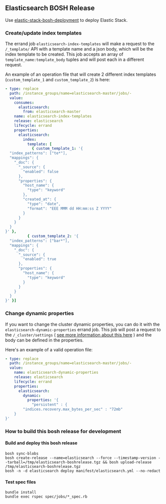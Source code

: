 ## Elasticsearch BOSH Release

Use [elastic-stack-bosh-deployment](https://github.com/bosh-elastic-stack/elastic-stack-bosh-deployment) to deploy Elastic Stack.

### Create/update index templates

The errand job `elasticsearch-index-templates` will make a request to the `/_template/` API with a template name and a
json body, which will be the index template to be created.
This job accepts an array of `template_name:template_body` tuples and will post each in a different request.

An example of an operation file that will create 2 different index templates (`custom_template_1` and
`custom_template_2`) is here:

```yaml
- type: replace
  path: /instance_groups/name=elasticsearch-master/jobs/-
  value:
    consumes:
      elasticsearch:
        from: elasticsearch-master
    name: elasticsearch-index-templates
    release: elasticsearch
    lifecycle: errand
    properties: 
      elasticsearch:
        index:
          template: [
            { custom_template_1: '{
  "index_patterns": ["te*"], 
  "mappings": { 
    "_doc": { 
      "_source": { 
        "enabled": false 
      }, 
      "properties": { 
        "host_name": { 
          "type": "keyword" 
        }, 
        "created_at": { 
          "type": "date", 
          "format": "EEE MMM dd HH:mm:ss Z YYYY" 
        } 
      } 
    } 
  } 
}' }, 
          { custom_template_2: '{
  "index_patterns": ["bar*"], 
  "mappings": { 
    "_doc": { 
      "_source": { 
        "enabled": true 
      }, 
      "properties": { 
        "host_name": { 
          "type": "keyword" 
        } 
      } 
    } 
  } 
}' }]
```

### Change dynamic properties

If you want to change the cluster dynamic properties, you can do it with the `elasticsearch-dynamic-properties` errand job.
This job will post a request to the `/_cluster/settings` ( [see more information about this here](https://www.elastic.co/guide/en/elasticsearch/reference/current/cluster-update-settings.html) ) and the body can be defined in the properties.

Here's an example of a valid operation file:
```yaml
- type: replace
  path: /instance_groups/name=elasticsearch-master/jobs/-
  value:
    name: elasticsearch-dynamic-properties
    release: elasticsearch
    lifecycle: errand
    properties:
      elasticsearch:
        dynamic:
          properties: '{
            "persistent" : {
        "indices.recovery.max_bytes_per_sec" : "72mb"
    }
}'
```

### How to build this bosh release for development

#### Build and deploy this bosh release

```
bosh sync-blobs
bosh create-release --name=elasticsearch --force --timestamp-version --tarball=/tmp/elasticsearch-boshrelease.tgz && bosh upload-release /tmp/elasticsearch-boshrelease.tgz
bosh -n -d elasticsearch deploy manifest/elasticsearch.yml --no-redact
```

#### Test spec files

```
bundle install
bundle exec rspec spec/jobs/*_spec.rb
```